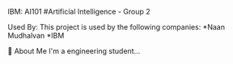 IBM: AI101
#Artificial Intelligence - Group 2

Used By:
This project is used by the following companies:
*Naan Mudhalvan
*IBM

🚀 About Me
I'm a engineering student...
